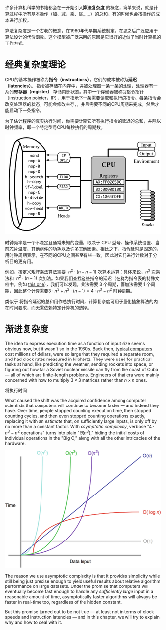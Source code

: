 
许多计算机科学的书籍都会在一开始引入**算法复杂度** 的概念，简单来说，就是计算过程中所有基本操作（加、减、乘、除……）的总和，有的时候也会按操作的成本进行加权。

算法复杂度是一个古老的概念，在1960年代早期系统制定，在那之后广泛应用于算法设计的代价函数。这个模型被广泛采用的原因是它很好的近似了当时计算机的工作方式。
# 经典复杂度理论

CPU的基本操作被称为**指令（instructions）**，它们的成本被称为**延迟（latencies）**。 指令被存储在内存中，并被处理器一条一条的处理，处理器有一系列**寄存器（register）** 存储内部状态。其中一个存储器被称为指令指针（instruction pointer，IP），用于指示下一条需要读取和执行的指令。每条指令会改变处理器的状态，可能会修改主存，，并且需要不同的CPU周期来完成，然后才能启动下一条指令。


为了估计程序的真实执行时间，你需要计算它所有执行指令的延迟的总和，并除以 时钟频率，即一个特定型号CPU每秒执行的周期数。

![](img/cpu.png)


时钟频率是一个不稳定且通常未知的变量，取决于 CPU 型号、操作系统设置、当前芯片温度、其他组件的功耗以及许多其他因素。相比之下，指令延时是固定的，用时钟周期表示，在不同的CPU之间甚至有些一致，因此对它们进行计数对于分析目的更有用。

例如，按定义矩阵乘法算法需要  $n^2 \cdot (n + n - 1)$ 次算术运算：具体来说，$n^3$ 次乘法和  $n^2 \cdot (n - 1)$ 次加法。如果我们查找这些指令的延迟（在称为指令表的特殊文档中，例如 [this one](https://www.agner.org/optimize/instruction_tables.pdf)），我们可以发现，乘法需要 3 个周期，而加法需要 1 个周期，因此整个计算需要$3 \cdot n^3 + n^2 \cdot (n - 1) = 4 \cdot n^3 - n^2$ 时钟周期。

类似于 将指令延迟的总和用作总执行时间，计算复杂度可用于量化抽象算法的内在时间要求，而无需依赖特定计算机的选择。

# 渐进复杂度

The idea to express execution time as a function of input size seems obvious now, but it wasn't so in the 1960s. Back then, [typical computers](https://en.wikipedia.org/wiki/CDC_1604) cost millions of dollars, were so large that they required a separate room, and had clock rates measured in kilohertz. They were used for practical tasks at hand, like predicting the weather, sending rockets into space, or figuring out how far a Soviet nuclear missile can fly from the coast of Cuba — all of which are finite-length problems. Engineers of that era were mainly concerned with how to multiply $3 \times 3$ matrices rather than $n \times n$ ones.

将执行时间

What caused the shift was the acquired confidence among computer scientists that computers will continue to become faster — and indeed they have. Over time, people stopped counting execution time, then stopped counting cycles, and then even stopped counting operations exactly, replacing it with an *estimate* that, on sufficiently large inputs, is only off by no more than a constant factor. With *asymptotic complexity*, verbose "$4 \cdot n^3 - n^2$ operations" turns into plain "$\Theta(n^3)$," hiding the initial costs of individual operations in the "Big O," along with all the other intricacies of the hardware.

![](img/complexity.jpg)

The reason we use asymptotic complexity is that it provides simplicity while still being just precise enough to yield useful results about relative algorithm performance on large datasets. Under the promise that computers will eventually become fast enough to handle any *sufficiently large* input in a reasonable amount of time, asymptotically faster algorithms will always be faster in real-time too, regardless of the hidden constant.

But this promise turned out to be not true — at least not in terms of clock speeds and instruction latencies — and in this chapter, we will try to explain why and how to deal with it.
